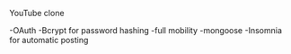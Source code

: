 YouTube clone

-OAuth
-Bcrypt for password hashing
-full mobility
-mongoose
-Insomnia for automatic posting
